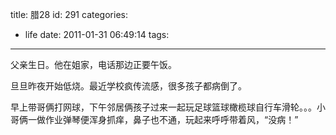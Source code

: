 title: 腊28
id: 291
categories:
  - life
date: 2011-01-31 06:49:14
tags:
---

父亲生日。他在姐家，电话那边正要午饭。

旦旦昨夜开始低烧。最近学校疯传流感，很多孩子都病倒了。

早上带哥俩打网球，下午邻居俩孩子过来一起玩足球篮球橄榄球自行车滑轮。。。小哥俩一做作业弹琴便浑身抓痒，鼻子也不通，玩起来呼呼带着风，“没病！”
